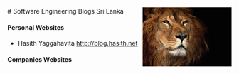 <img src="2.jpg" style="float: right">
# Software Engineering Blogs Sri Lanka 

#### Personal Websites
* Hasith Yaggahavita  http://blog.hasith.net

#### Companies Websites


